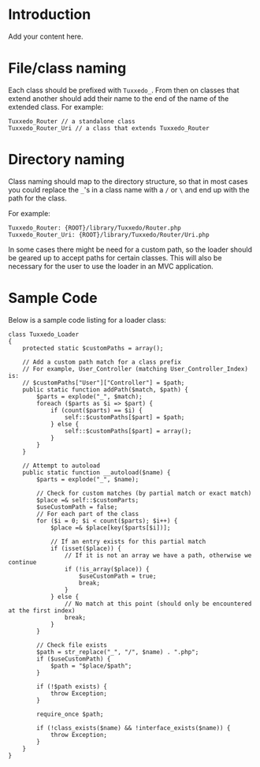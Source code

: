 # Introduction #

Add your content here.


# File/class naming #

Each class should be prefixed with `Tuxxedo_`. From then on classes that extend another should add their name to the end of the name of the extended class. For example:

```
Tuxxedo_Router // a standalone class
Tuxxedo_Router_Uri // a class that extends Tuxxedo_Router
```

# Directory naming #

Class naming should map to the directory structure, so that in most cases you could replace the `_`'s in a class name with a `/` or `\` and end up with the path for the class.

For example:

```
Tuxxedo_Router: {ROOT}/library/Tuxxedo/Router.php
Tuxxedo_Router_Uri: {ROOT}/library/Tuxxedo/Router/Uri.php
```

In some cases there might be need for a custom path, so the loader should be geared up to accept paths for certain classes. This will also be necessary for the user to use the loader in an MVC application.

# Sample Code #

Below is a sample code listing for a loader class:

```
class Tuxxedo_Loader
{
    protected static $customPaths = array();

    // Add a custom path match for a class prefix
    // For example, User_Controller (matching User_Controller_Index) is:
    // $customPaths["User"]["Controller"] = $path;
    public static function addPath($match, $path) {
        $parts = explode("_", $match);
        foreach ($parts as $i => $part) {
            if (count($parts) == $i) {
                self::$customPaths[$part] = $path;
            } else {
                self::$customPaths[$part] = array();
            }
        }
    }

    // Attempt to autoload
    public static function __autoload($name) {
        $parts = explode("_", $name);
        
        // Check for custom matches (by partial match or exact match)
        $place =& self::$customParts;
        $useCustomPath = false;
        // For each part of the class
        for ($i = 0; $i < count($parts); $i++) {
            $place =& $place[key($parts[$i])];

            // If an entry exists for this partial match
            if (isset($place)) {
                // If it is not an array we have a path, otherwise we continue
                if (!is_array($place)) {
                    $useCustomPath = true;
                    break;
                }
            } else {
                // No match at this point (should only be encountered at the first index)
                break;
            }
        }

        // Check file exists
        $path = str_replace("_", "/", $name) . ".php";
        if ($useCustomPath) {
            $path = "$place/$path";
        }
        
        if (!$path exists) {
            throw Exception;
        }

        require_once $path;
        
        if (!class_exists($name) && !interface_exists($name)) {
            throw Exception;
        }
    }
}
```